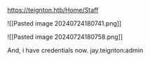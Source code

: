 https://teignton.htb/Home/Staff

![[Pasted image 20240724180741.png]]

![[Pasted image 20240724180758.png]]

And, i have credentials now.
jay.teignton:admin